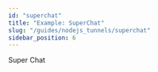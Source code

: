 ```yaml
---
id: "superchat"
title: "Example: SuperChat"
slug: "/guides/nodejs_tunnels/superchat"
sidebar_position: 6
---
```


Super Chat
